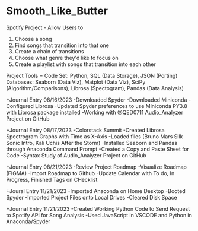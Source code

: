 # Smooth_Like_Butter
Spotify Project - Allow Users to 
1. Choose a song
2. Find songs that transition into that one
3. Create a chain of transitions
4. Choose what genre they'd like to focus on
5. Create a playlist with songs that transition into each other

Project Tools = 
Code Set: Python, SQL (Data Storage), JSON (Porting)
Databases: Seaborn (Data Viz), Matplot (Data Viz), SciPy (Algorithm/Comparisons), Librosa (Spectogram), Pandas (Data Analysis)


+Journal Entry 08/16/2023
-Downloaded Spyder
-Downloaded Miniconda
-Configured Librosa
-Updated Spyder preferences to use Miniconda PY3.8 with Librosa package installed
-Working with @QED0711 Audio_Analyzer Project on GitHub

+Journal Entry 08/17/2023
-Colorstack Summit
-Created Librosa Spectrogram Graphs with Time as X-Axis
-Loaded files (Bruno Mars Silk Sonic Intro, Kali Uchis After the Storm)
-Installed Seaborn and Pandas through Anaconda Command Prompt
-Created a Copy and Paste Sheet for Code
-Syntax Study of Audio_Analyzer Project on GitHub

+Journal Entry 08/21/2023
-Review Project Roadmap
-Visualize Roadmap (FIGMA)
-Import Roadmap to Github
-Update Calendar with To do, In Progress, Finished Tags on CHecklist

+Joural Entry 11/21/2023
-Imported Anaconda on Home Desktop
-Booted Spyder
-Imported Project Files onto Local Drives
-Cleared Disk Space

+Journal Entry 11/21/2023
-Created Working Python Code to Send Request to Spotify API for Song Analysis
-Used JavaScript in VSCODE and Python in Anaconda/Spyder
